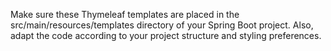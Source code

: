 Make sure these Thymeleaf templates are placed in the src/main/resources/templates directory of your Spring Boot project. Also, adapt the code according to your project structure and styling preferences.
